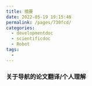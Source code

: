 ```yaml
---
title: 摘要
date: 2022-05-19 19:15:46
permalink: /pages/730fcd/
categories: 
  - developmentdoc
  - scientificdoc
  - Robot
tags: 
  - 
---
```




### 关于导航的论文翻译/个人理解
